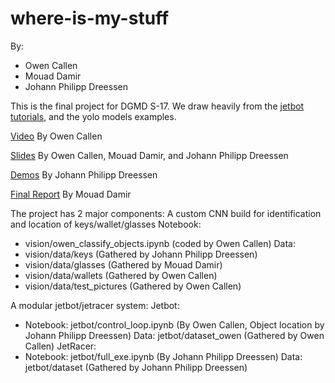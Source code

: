 # where-is-my-stuff
By:
- Owen Callen 
- Mouad Damir
- Johann Philipp Dreessen

This is the final project for DGMD S-17. We draw heavily from the [jetbot tutorials](https://github.com/NVIDIA-AI-IOT/jetbot), and the yolo models examples.

[Video](https://drive.google.com/file/d/1NUb2KVUlQoqC06DATXHxSNlxn-0bfpRi/view?usp=sharing)
By Owen Callen

[Slides](https://docs.google.com/presentation/d/1T4_gXr-sCOkvIFs17xJbdkNCRg3k88lXM8XtBsyly_E/edit?usp=sharing)
By Owen Callen, Mouad Damir, and Johann Philipp Dreessen

[Demos](https://drive.google.com/drive/folders/1YgHJHQa4Za0jXMN0Rb-0tDJYW2JKCGaY?usp=sharing)
By Johann Philipp Dreessen

[Final Report](https://docs.google.com/document/d/1-P0ktF-1Q1E9n_SRaVM4jpNXeV1YNtrdG0FWJ9ejQhg/edit?usp=sharing) 
By Mouad Damir

The project has 2 major components:
A custom CNN build for identification and location of keys/wallet/glasses
Notebook: 
* vision/owen_classify_objects.ipynb (coded by Owen Callen)
Data: 	
* vision/data/keys (Gathered by Johann Philipp Dreessen)
* vision/data/glasses (Gathered by Mouad Damir)
* vision/data/wallets (Gathered by Owen Callen)
* vision/data/test_pictures (Gathered by Owen Callen)


A modular jetbot/jetracer system:
Jetbot:
* Notebook: jetbot/control_loop.ipynb (By Owen Callen, Object location by Johann Philipp Dreessen)
Data: jetbot/dataset_owen (Gathered by Owen Callen)
JetRacer:
* Notebook: jetbot/full_exe.ipynb (By Johann Philipp Dreessen)
Data: jetbot/dataset (Gathered by Johann Philipp Dreessen)
